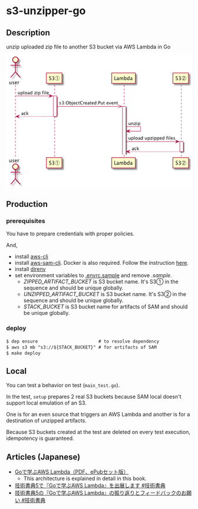 s3-unzipper-go
====

## Description
unzip uploaded zip file to another S3 bucket via AWS Lambda in Go

![sequence](./images/sequence.png)

## Production

### prerequisites

You have to prepare credentials with proper policies.

And,

* install [aws-cli](https://github.com/aws/aws-cli)
* install [aws-sam-cli](https://github.com/awslabs/aws-sam-cli). Docker is also required. Follow the instruction [here](https://github.com/awslabs/aws-sam-cli#installation).
* install [direnv](https://github.com/direnv/direnv)
* set environment variables to [.envrc.sample](./.envrc.sample) and remove *.sample*.
  * *ZIPPED_ARTIFACT_BUCKET* is S3 bucket name. It's S3① in the sequence and should be unique globally.
  * *UNZIPPED_ARTIFACT_BUCKET* is S3 bucket name. It's S3② in the sequence and should be unique globally.
  * *STACK_BUCKET* is S3 bucket name for artifacts of SAM and should be unique globally.

### deploy

```
$ dep ensure                       # to resolve dependency
$ aws s3 mb "s3://${STACK_BUCKET}" # for artifacts of SAM
$ make deploy
```

## Local
You can test a behavior on test (`main_test.go`).

In the test, `setup` prepares 2 real S3 buckets because SAM local doesn't support local emulation of an S3.

One is for an even source that triggers an AWS Lambda and another is for a destination of unzipped artifacts.

Because S3 buckets created at the test are deleted on every test execution, idempotency is guaranteed.

## Articles (Japanese)

* [Goで学ぶAWS Lambda（PDF、ePubセット版）](https://toshi0607.booth.pm/items/1034858)
  * This architecture is explained in detail in this book.
* [技術書典5で『Goで学ぶAWS Lambda』を出展します #技術書典](http://toshi0607.com/programming/learning-aws-lambda-with-go/)
* [技術書典5の『Goで学ぶAWS Lambda』の振り返りとフィードバックのお願い #技術書典](http://toshi0607.com/event/review-of-tbf5/)

